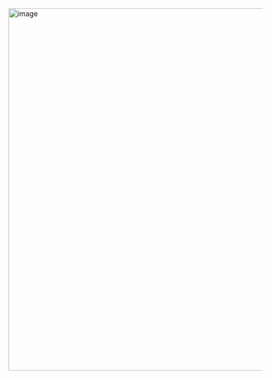 <img width="719" alt="image" src="https://github.com/fbriandwi/30-Days-of-Code-HackerRank/assets/87922540/6c946883-285a-43b6-a621-ff7f6100b8a8">

